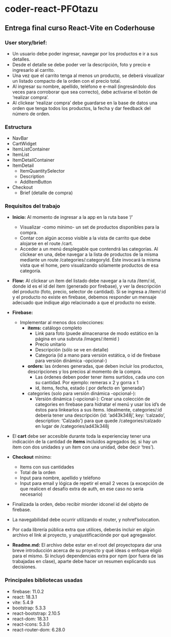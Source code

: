 # coder-react-PFOtazu
## Entrega final curso React-Vite en Coderhouse

 ### User story/brief:
 - Un usuario debe poder ingresar, navegar por los productos e ir a sus detalles.
 - Desde el detalle se debe poder ver la descripción, foto y precio e ingresarlo al
 carrito.
 - Una vez que el carrito tenga al menos un producto, se deberá visualizar un
 listado compacto de la orden con el precio total.
 - Al ingresar su nombre, apellido, teléfono e e-mail (ingresándolo dos veces para
 corroborar que sea correcto), debe activarse el botón de ‘realizar compra’.
 - Al clickear ‘realizar compra’ debe guardarse en la base de datos una orden que
 tenga todos los productos, la fecha y dar feedback del número de orden.

### Estructura

 - NavBar
 - CartWidget
 - ItemListContainer
 - ItemList
 - ItemDetailContainer
 - ItemDetail
    - ItemQuantitySelector
    - Description
    - AddItemButton
 - Checkout
    - Brief (detalle de compra)

### Requisitos del trabajo

 - **Inicio:** Al momento de ingresar a la app en la ruta base ‘/’
    - Visualizar -como mínimo- un set de productos disponibles para la  compra.
    - Contar con algún acceso visible a la vista de carrito que debe alojarse  en el route /cart.
    - Acceder a un menú desplegable que contendrá las categorías. Al clickear en una, debe navegar a la lista de productos de la misma  mediante un route /categories/:categoryId. Éste invocará la misma
 vista que el home, pero visualizando sólamente productos de esa categoría.
 - **Flow:** Al clickear un ítem del listado debe navegar a la ruta /item/:id, donde id es el id del item (generado por firebase), y ver la descripción del producto (foto, precio, selector de cantidad). Si se ingresa a /item/:id y el producto no  existe en firebase, debemos responder un mensaje adecuado que indique  algo relacionado a que el producto no existe.
 - **Firebase:**
    - Implementar al menos dos colecciones:
        - **items:** catálogo completo
            - Link para foto (puede almacenarse de modo estático en la página en una subruta /images/:itemid )
            - Precio unitario
            - Descripción (sólo se ve en detalle)
            - Categoria (id a mano para versión estática, o id de firebase para versión dinámica -opcional-)
        - **orders:** las órdenes generadas, que deben incluir los productos, descripciones y los precios al momento de la compra.
            - Las órdenes deben poder tener items surtidos, cada uno con su cantidad. Por ejemplo: remeras x 2 y gorra x 1
            - id, items, fecha, estado ( por defecto en ‘generada’)
        - categories (solo para versión dinámica -opcional-):
            - Versión dinámica (-opcional-): Crear una colección de categories en firebase para hidratar el menú y usar los id’s de éstos para linkearlos a sus ítems. Idealmente,
 categories/:id debería tener una descripción {id:
 ‘ad43k348j’, key: ‘calzado’, description: ‘Calzado’} para que quede /categories/calzado en lugar de
 /categories/ad43k348j
 
- El **cart** debe ser accesible durante toda la experienciay tener una indicación
 de la cantidad de **items** incluidos agregados (ej. si hay un ítem con dos
 unidades y un ítem con una unidad, debe decir ‘tres’).
 - **Checkout** mínimo:
    - Items con sus cantidades
    - Total de la orden
    - Input para nombre, apellido y teléfono
    - Input para email y lógica de repetir el email 2 veces (a excepción de
 que realicen el desafío extra de auth, en ese caso no sería necesario)
 - Finalizada la orden, debo recibir miorder idconel id del objeto de firebase.
 - La navegabilidad debe ocurrir utilizando el router, y nohref’solocation.
 - Por cada librería pública extra que utilices, deberás incluir en algún archivo el
 link al proyecto, y unajustificaciónde por qué agregavalor.
 - **Readme.md:** El archivo debe estar en el root del proyectopara dar una breve
 introducción acerca de su proyecto y qué ideas o enfoque eligió para el
 mismo. Si incluyó dependencias extra por npm (por fuera de las trabajadas en
 clase), aparte debe hacer un resumen explicando sus decisiones.

 ### Principales bibliotecas usadas
 - firebase: 11.0.2
 - react: 18.3.1
 - vite: 5.4.9
 - bootstrap: 5.3.3
 - react-bootstrap: 2.10.5
 - react-dom: 18.3.1
 - react-icons: 5.3.0
 - react-router-dom: 6.28.0 
 
   
    
   